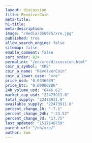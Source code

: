```yaml
---
layout: discussion
title: RevolverCoin
meta-title: 
h1-title: 
meta-description: 
image: "/media/350975/xre.jpg"
published: true
allow_search_engine: false
sitemap: false
enable_comment: false
sort_order: 824
permalink: "/en/xre/discussion.html"
coin_a_symbol: "XRE"
coin_a_name: "RevolverCoin"
coin_a_lower_case: "xre"
price_usd: "0.0336039"
price_btc: "0.00000286"
24h_volume_usd: "6446.62"
market_cap_usd: "22473911.0"
total_supply: "22473911.0"
available_supply: "22473911.0"
percent_change_1h: "-7.1"
percent_change_24h: "-23.52"
percent_change_7d: "17.75"
last_updated: "1517140750"
parent-url: "/en/xre/"
author: Sam
---
```


